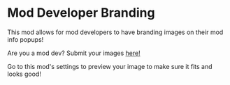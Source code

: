 # Mod Developer Branding

This mod allows for <cb>mod developers</c> to have <cr>branding images</c> on their mod info popups!

Are you a <cb>mod dev</c>? Submit your images [here!](https://github.com/Alphalaneous/ModDevBranding-Images/issues/new?assignees=&labels=&projects=&template=Submit+Image.yml&title=%5BImage+Submission%5D%3A+)

Go to this mod's settings to preview your image to make sure it fits and looks good!